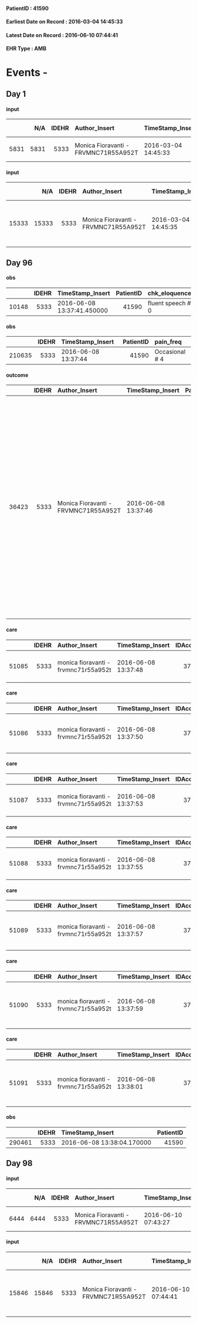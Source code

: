 
#### PatientID : 41590
#### Earliest Date on Record : 2016-03-04 14:45:33
#### Latest Date on Record : 2016-06-10 07:44:41
#### EHR Type : AMB

# Events - 

## Day 1

#### input
|      |    N/A |   IDEHR | Author_Insert                        | TimeStamp_Insert    |   IDAccess | EHRType   |   PatientID |   IDDigitalSignDocument | persone_vicine   |   Unnamed: 0_y |   IDANAMNESI_MED |   Non_Rilevabile_y | Note_Non_Rilevabile_y   | diagnosis               |
|-----:|-------:|--------:|:-------------------------------------|:--------------------|-----------:|:----------|------------:|------------------------:|:-----------------|---------------:|-----------------:|-------------------:|:------------------------|:------------------------|
| 5831 |   5831 |    5333 | Monica Fioravanti - FRVMNC71R55A952T | 2016-03-04 14:45:33 |      27108 | AMB       |       41590 |                  292977 | N/A              |           4347 |             3809 |                  0 | NR                      | PAZIENTE NON ONCOLOGICA |

#### input
|       |    N/A |   IDEHR | Author_Insert                        | TimeStamp_Insert    |   IDAccess | EHRType   |   PatientID |   IDDigitalSignDocument | persone_vicine   |   Unnamed: 0_y.1 |   IDDIAGNOSI_ICD |   Non_Rilevabile_y.1 | Note_Non_Rilevabile_y.1   | I_ICD                                                                               | II_ICD                                  | III_ICD                                     | IV_ICD                               | V_ICD                              | I_Anno   | IV_Anno   | They go   | I_Mese   |
|------:|-------:|--------:|:-------------------------------------|:--------------------|-----------:|:----------|------------:|------------------------:|:-----------------|-----------------:|-----------------:|---------------------:|:--------------------------|:------------------------------------------------------------------------------------|:----------------------------------------|:--------------------------------------------|:-------------------------------------|:-----------------------------------|:---------|:----------|:----------|:---------|
| 15333 |  15333 |    5333 | Monica Fioravanti - FRVMNC71R55A952T | 2016-03-04 14:45:35 |      27108 | AMB       |       41590 |                  292978 | N/A              |              894 |              894 |                    0 | NR                        | 5118 - Altre forme specificate di versamento pleurico - eccetto il tubercolare#2730 | 586 - Insufficienza renale cronica#2363 | 4011 - Ipertensione essenziale benigna#2333 | 1533 - Tumori maligni del sigma#2036 | 42731 - Fibrillazione atriale#2344 | 2015#55  | 1992#32   | 2015#55   | 12#12    |


## Day 96

#### obs
|       |   IDEHR | TimeStamp_Insert           |   PatientID | chk_eloquence     | asthenia     | body_temp    | agitation_behavior_freq   | cognitive_state   |
|------:|--------:|:---------------------------|------------:|:------------------|:-------------|:-------------|:--------------------------|:------------------|
| 10148 |    5333 | 2016-06-08 13:37:41.450000 |       41590 | fluent speech # 0 | Moderate # 2 | Apyrexia # 0 | quiet # 0                 | Polished # 2      |

#### obs
|        |   IDEHR | TimeStamp_Insert    |   PatientID | pain_freq      |
|-------:|--------:|:--------------------|------------:|:---------------|
| 210635 |    5333 | 2016-06-08 13:37:44 |       41590 | Occasional # 4 |

#### outcome
|       |   IDEHR | Author_Insert                        | TimeStamp_Insert    |   PatientID |   IDDigitalSignDocument |   IDPAI_VIDAS | opt_problem                                                            |   opt_problem_num | opt_obiettivo                                                          |   opt_obiettivo_num | opt_stato_problema   |   opt_stato_problema_num | opt_interventi                                                                                                                                                                                                                                                                                                                                       |   opt_interventi_num |
|------:|--------:|:-------------------------------------|:--------------------|------------:|------------------------:|--------------:|:-----------------------------------------------------------------------|------------------:|:-----------------------------------------------------------------------|--------------------:|:---------------------|-------------------------:|:-----------------------------------------------------------------------------------------------------------------------------------------------------------------------------------------------------------------------------------------------------------------------------------------------------------------------------------------------------|---------------------:|
| 36423 |    5333 | Monica Fioravanti - FRVMNC71R55A952T | 2016-06-08 13:37:46 |       41590 |                  389318 |         38498 | Alteration of comfort associated with chronic pain and / or acute # 29 |                 2 | The patient will understand the importance of analgesic treatment # 54 |                   4 | Open Problem # 1     |                        1 | Counseling - Encouraging the patient to express their concerns # 429; Informational - Providing information on the basic therapy and the need to reduce the fear of dependence # 432; Informational - Inform the patient of the reasons why he may feel pain # 433; Informative - Inform the patient of the various methods of pain management # 434 |                    4 |

#### care
|       |   IDEHR | Author_Insert                        | TimeStamp_Insert    |   IDAccess | EHRType   |   PatientID |   IDTERAPIE_OUTPAT_VIDAS | ds_dose   | opt_via_di_somm   | ds_ora          | dt_data_inizio      |   opt_pregressa |   opt_somm_terapia |   opt_estemporanea |   opt_termina |   opt_somm_in_pompa | opt_farmaco                             |
|------:|--------:|:-------------------------------------|:--------------------|-----------:|:----------|------------:|-------------------------:|:----------|:------------------|:----------------|:--------------------|----------------:|-------------------:|-------------------:|--------------:|--------------------:|:----------------------------------------|
| 51085 |    5333 | monica fioravanti - frvmnc71r55a952t | 2016-06-08 13:37:48 |      37361 | amb       |       41590 |                    28690 | 1 cp      | oral # 0 = 0      | 07 # 7; 20 # 20 | 2016-06-08 00:00:00 |               0 |                  0 |                  0 |             0 |                   0 | rabeprazole (20 mg cps pariet rm) # 976 |

#### care
|       |   IDEHR | Author_Insert                        | TimeStamp_Insert    |   IDAccess | EHRType   |   PatientID |   IDTERAPIE_OUTPAT_VIDAS | ds_dose   | opt_via_di_somm   | ds_ora   | dt_data_inizio      |   opt_pregressa |   opt_somm_terapia |   opt_estemporanea |   opt_termina |   opt_somm_in_pompa | opt_farmaco                                    |
|------:|--------:|:-------------------------------------|:--------------------|-----------:|:----------|------------:|-------------------------:|:----------|:------------------|:---------|:--------------------|----------------:|-------------------:|-------------------:|--------------:|--------------------:|:-----------------------------------------------|
| 51086 |    5333 | monica fioravanti - frvmnc71r55a952t | 2016-06-08 13:37:50 |      37361 | amb       |       41590 |                    28691 | 1 cp      | oral # 0 = 0      | 08 # 8   | 2016-06-08 00:00:00 |               0 |                  0 |                  0 |             0 |                   0 | bisoprolol (bisoprolol 1-25 mg tablets) # 1256 |

#### care
|       |   IDEHR | Author_Insert                        | TimeStamp_Insert    |   IDAccess | EHRType   |   PatientID |   IDTERAPIE_OUTPAT_VIDAS | ds_dose   | opt_via_di_somm   | ds_ora          | dt_data_inizio      |   opt_pregressa |   opt_somm_terapia |   opt_estemporanea |   opt_termina |   opt_somm_in_pompa | opt_farmaco                             |
|------:|--------:|:-------------------------------------|:--------------------|-----------:|:----------|------------:|-------------------------:|:----------|:------------------|:----------------|:--------------------|----------------:|-------------------:|-------------------:|--------------:|--------------------:|:----------------------------------------|
| 51087 |    5333 | monica fioravanti - frvmnc71r55a952t | 2016-06-08 13:37:53 |      37361 | amb       |       41590 |                    28692 | 1 cp      | oral # 0 = 0      | 08 # 8; 14 # 14 | 2016-06-08 00:00:00 |               0 |                  0 |                  0 |             0 |                   0 | furosemide (25 mg lasix tablets) # 1223 |

#### care
|       |   IDEHR | Author_Insert                        | TimeStamp_Insert    |   IDAccess | EHRType   |   PatientID |   IDTERAPIE_OUTPAT_VIDAS | ds_dose   | opt_via_di_somm     | ds_ora   | dt_data_inizio      |   opt_pregressa |   opt_somm_terapia |   opt_estemporanea |   opt_termina |   opt_somm_in_pompa | opt_farmaco                        |
|------:|--------:|:-------------------------------------|:--------------------|-----------:|:----------|------------:|-------------------------:|:----------|:--------------------|:---------|:--------------------|----------------:|-------------------:|-------------------:|--------------:|--------------------:|:-----------------------------------|
| 51088 |    5333 | monica fioravanti - frvmnc71r55a952t | 2016-06-08 13:37:55 |      37361 | amb       |       41590 |                    28693 | 1 flac    | intravenous # 1 = 1 | 10 # 10  | 2016-06-08 00:00:00 |               0 |                  0 |                  0 |             0 |                   0 | glucose (glucose 5% 500 ml) # 1165 |

#### care
|       |   IDEHR | Author_Insert                        | TimeStamp_Insert    |   IDAccess | EHRType   |   PatientID |   IDTERAPIE_OUTPAT_VIDAS | ds_dose   | opt_via_di_somm   | ds_ora   | dt_data_inizio      | ds_note_y                |   opt_pregressa |   opt_somm_terapia |   opt_estemporanea |   opt_termina |   opt_somm_in_pompa | opt_farmaco                                 |
|------:|--------:|:-------------------------------------|:--------------------|-----------:|:----------|------------:|-------------------------:|:----------|:------------------|:---------|:--------------------|:-------------------------|----------------:|-------------------:|-------------------:|--------------:|--------------------:|:--------------------------------------------|
| 51089 |    5333 | monica fioravanti - frvmnc71r55a952t | 2016-06-08 13:37:57 |      37361 | amb       |       41590 |                    28694 | 1 cp      | oral # 0 = 0      | 12 # 12  | 2016-06-08 00:00:00 | suspended wed and thurs. |               0 |                  0 |                  0 |             0 |                   0 | digoxin (lanoxin 0-00625 mg tablets) # 1172 |

#### care
|       |   IDEHR | Author_Insert                        | TimeStamp_Insert    |   IDAccess | EHRType   |   PatientID |   IDTERAPIE_OUTPAT_VIDAS | ds_dose   | opt_via_di_somm   | ds_ora   | dt_data_inizio      |   opt_pregressa |   opt_somm_terapia |   opt_estemporanea |   opt_termina |   opt_somm_in_pompa | opt_farmaco                                                |
|------:|--------:|:-------------------------------------|:--------------------|-----------:|:----------|------------:|-------------------------:|:----------|:------------------|:---------|:--------------------|----------------:|-------------------:|-------------------:|--------------:|--------------------:|:-----------------------------------------------------------|
| 51090 |    5333 | monica fioravanti - frvmnc71r55a952t | 2016-06-08 13:37:59 |      37361 | amb       |       41590 |                    28695 | 1 cp      | oral # 0 = 0      | 12 # 12  | 2016-06-08 00:00:00 |               0 |                  0 |                  0 |             0 |                   0 | acetylsalicylic acid (cardioaspirin 100 mg tablets) # 1150 |

#### care
|       |   IDEHR | Author_Insert                        | TimeStamp_Insert    |   IDAccess | EHRType   |   PatientID |   IDTERAPIE_OUTPAT_VIDAS | ds_dose   | opt_via_di_somm   | ds_ora                        | dt_data_inizio      |   opt_pregressa |   opt_somm_terapia |   opt_estemporanea |   opt_termina |   opt_somm_in_pompa | opt_farmaco                                        |
|------:|--------:|:-------------------------------------|:--------------------|-----------:|:----------|------------:|-------------------------:|:----------|:------------------|:------------------------------|:--------------------|----------------:|-------------------:|-------------------:|--------------:|--------------------:|:---------------------------------------------------|
| 51091 |    5333 | monica fioravanti - frvmnc71r55a952t | 2016-06-08 13:38:01 |      37361 | amb       |       41590 |                    28696 | 1 supp    | rectal # 6 = 6    | 09 # 9; 21 # 21; # 24 in need | 2016-06-08 00:00:00 |               0 |                  0 |                  0 |             0 |                   0 | acetaminophen (paracetamol 1000 mg supp 10) # 1718 |

#### obs
|        |   IDEHR | TimeStamp_Insert           |   PatientID |
|-------:|--------:|:---------------------------|------------:|
| 290461 |    5333 | 2016-06-08 13:38:04.170000 |       41590 |


## Day 98

#### input
|      |    N/A |   IDEHR | Author_Insert                        | TimeStamp_Insert    |   IDAccess | EHRType   |   PatientID |   IDDigitalSignDocument | persone_vicine   |   Unnamed: 0_y |   IDANAMNESI_MED |   Non_Rilevabile_y | Note_Non_Rilevabile_y   | diagnosis               |
|-----:|-------:|--------:|:-------------------------------------|:--------------------|-----------:|:----------|------------:|------------------------:|:-----------------|---------------:|-----------------:|-------------------:|:------------------------|:------------------------|
| 6444 |   6444 |    5333 | Monica Fioravanti - FRVMNC71R55A952T | 2016-06-10 07:43:27 |      37573 | AMB       |       41590 |                  391159 | N/A              |           6184 |             4445 |                  0 | NR                      | PAZIENTE NON ONCOLOGICA |

#### input
|       |    N/A |   IDEHR | Author_Insert                        | TimeStamp_Insert    |   IDAccess | EHRType   |   PatientID |   IDDigitalSignDocument | persone_vicine   |   Unnamed: 0_y.1 |   IDDIAGNOSI_ICD |   Non_Rilevabile_y.1 | Note_Non_Rilevabile_y.1   | I_ICD                                                                               | II_ICD                                  | III_ICD                                     | IV_ICD                               | V_ICD                              | I_Anno   | IV_Anno   | They go   | I_Mese   |
|------:|-------:|--------:|:-------------------------------------|:--------------------|-----------:|:----------|------------:|------------------------:|:-----------------|-----------------:|-----------------:|---------------------:|:--------------------------|:------------------------------------------------------------------------------------|:----------------------------------------|:--------------------------------------------|:-------------------------------------|:-----------------------------------|:---------|:----------|:----------|:---------|
| 15846 |  15846 |    5333 | Monica Fioravanti - FRVMNC71R55A952T | 2016-06-10 07:44:41 |      37573 | AMB       |       41590 |                  391160 | N/A              |             1407 |             1407 |                    0 | NR                        | 5118 - Altre forme specificate di versamento pleurico - eccetto il tubercolare#2730 | 586 - Insufficienza renale cronica#2363 | 4011 - Ipertensione essenziale benigna#2333 | 1533 - Tumori maligni del sigma#2036 | 42731 - Fibrillazione atriale#2344 | 2015#55  | 1992#32   | 2015#55   | 12#12    |


